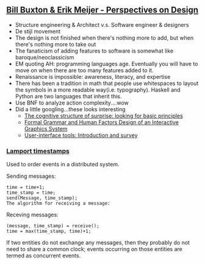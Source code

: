 ## [Bill Buxton & Erik Meijer - Perspectives on Design](https://channel9.msdn.com/Blogs/NicFill/Channel-9-Live-at-MIX10-Bill-Buxton--Erik-Meijer-Perspectives-on-Design)

* Structure engineering & Architect v.s. Software engineer & designers
* De stijl movement
* The design is not finished when there's nothing more to add, but when there's nothing more to take out
* The fanaticism of adding features to software is somewhat like baroque/neoclassicism
* EM quoting AH: programming languages age. Eventually you will have to move on when there are too many features added to it.
* Renaissance is impossible: awareness, literacy, and expertise
* There has been a tradition in math that people use whitespaces to layout the symbols in a more readable way(i.e. typography). Haskell and Python are two languages that inherit this.
* Use BNF to analyze action complexity....wow
* Did a little googling...these looks interesting
  * [The cognitive structure of surprise: looking for basic principles](http://citeseerx.ist.psu.edu/viewdoc/download?doi=10.1.1.212.6732&rep=rep1&type=pdf)
  * [Formal Grammar and Human Factors Design of an Interactive Graphics System](http://www.computer.org/csdl/trans/ts/1981/02/01702829.pdf)
  * [User-interface tools: Introduction and survey](http://www.cs.cmu.edu/~bam/papers/UIToolsIEEEComputer1989.pdf)

### [Lamport timestamps](https://en.wikipedia.org/wiki/Lamport_timestamps)

Used to order events in a distributed system.

Sending messages:

```
time = time+1;
time_stamp = time;
send(Message, time_stamp);
The algorithm for receiving a message:
```
Receving messages:

```
(message, time_stamp) = receive();
time = max(time_stamp, time)+1;
```

If two entities do not exchange any messages, then they probably do not need to share a common clock; events occurring on those entities are termed as concurrent events.

